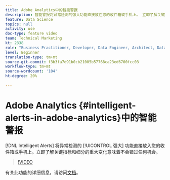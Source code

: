 ```yaml
---
title: Adobe Analytics中的智能警报
description: 智能警报将异常检测的强大功能直接放在您的收件箱或手机上。 立即了解关键指标和细分的重大变化意味着不会错过任何机会。
feature: Data Science
topics: null
activity: use
doc-type: feature video
team: Technical Marketing
kt: 2338
role: "Business Practitioner, Developer, Data Engineer, Architect, Data Architect, Administrator, Leader"
level: Beginner
translation-type: tm+mt
source-git-commit: f3b3fa7d91b0cb21005b57768ca23ed6700fcc03
workflow-type: tm+mt
source-wordcount: '104'
ht-degree: 20%

---
```



# Adobe Analytics {#intelligent-alerts-in-adobe-analytics}中的智能警报

[!DNL Intelligent Alerts] 将异常检测的 [!UICONTROL 强大] 功能直接放入您的收件箱或手机上。立即了解关键指标和细分的重大变化意味着不会错过任何机会。

>[!VIDEO](https://video.tv.adobe.com/v/25446/?quality=12)

有关此功能的详细信息，请访问[文档](https://marketing.adobe.com/resources/help/zh_CN/analytics/analysis-workspace/intellligent_alerts.html)。

